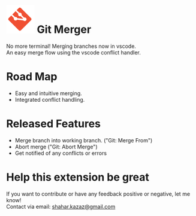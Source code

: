 # ![alt text](./merger-icon.png "Git Merger") Git Merger

No more terminal! Merging branches now in vscode.  
An easy merge flow using the vscode conflict handler.

# Road Map

* Easy and intuitive merging.  
* Integrated conflict handling.

# Released Features

* Merge branch into working branch. ("Git: Merge From")
* Abort merge ("Git: Abort Merge")
* Get notified of any conflicts or errors

# Help this extension be great

If you want to contribute or have any feedback positive or negative, let me know!  
Contact via email: shahar.kazaz@gmail.com
